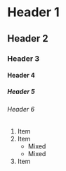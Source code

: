 # Header 1
## Header 2
### Header 3 
#### Header 4 ####
##### Header 5 #####
###### Header 6 ######

1. Item
2. Item
   * Mixed
   * Mixed  
3. Item
